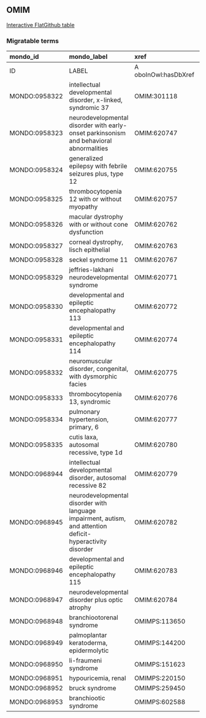 ## OMIM
[Interactive FlatGithub table](https://flatgithub.com/monarch-initiative/mondo-ingest?filename=src/ontology/slurp/omim.tsv)

### Migratable terms
| mondo_id      | mondo_label                                                                                                | xref                 | xref_source                | original_label                                                                                             | definition    | parents       |
|:--------------|:-----------------------------------------------------------------------------------------------------------|:---------------------|:---------------------------|:-----------------------------------------------------------------------------------------------------------|:--------------|:--------------|
| ID            | LABEL                                                                                                      | A oboInOwl:hasDbXref | >A oboInOwl:source SPLIT=| |                                                                                                            | A IAO:0000115 | SC %          |
| MONDO:0958322 | intellectual developmental disorder, x-linked, syndromic 37                                                | OMIM:301118          | MONDO:equivalentTo         | intellectual developmental disorder, x-linked, syndromic 37                                                |               | MONDO:0020119 |
| MONDO:0958323 | neurodevelopmental disorder with early-onset parkinsonism and behavioral abnormalities                     | OMIM:620747          | MONDO:equivalentTo         | neurodevelopmental disorder with early-onset parkinsonism and behavioral abnormalities                     |               |               |
| MONDO:0958324 | generalized epilepsy with febrile seizures plus, type 12                                                   | OMIM:620755          | MONDO:equivalentTo         | generalized epilepsy with febrile seizures plus, type 12                                                   |               | MONDO:0018214 |
| MONDO:0958325 | thrombocytopenia 12 with or without myopathy                                                               | OMIM:620757          | MONDO:equivalentTo         | thrombocytopenia 12 with or without myopathy                                                               |               | MONDO:0100241 |
| MONDO:0958326 | macular dystrophy with or without cone dysfunction                                                         | OMIM:620762          | MONDO:equivalentTo         | macular dystrophy with or without cone dysfunction                                                         |               |               |
| MONDO:0958327 | corneal dystrophy, lisch epithelial                                                                        | OMIM:620763          | MONDO:equivalentTo         | corneal dystrophy, lisch epithelial                                                                        |               |               |
| MONDO:0958328 | seckel syndrome 11                                                                                         | OMIM:620767          | MONDO:equivalentTo         | seckel syndrome 11                                                                                         |               |               |
| MONDO:0958329 | jeffries-lakhani neurodevelopmental syndrome                                                               | OMIM:620771          | MONDO:equivalentTo         | jeffries-lakhani neurodevelopmental syndrome                                                               |               |               |
| MONDO:0958330 | developmental and epileptic encephalopathy 113                                                             | OMIM:620772          | MONDO:equivalentTo         | developmental and epileptic encephalopathy 113                                                             |               | MONDO:0100062 |
| MONDO:0958331 | developmental and epileptic encephalopathy 114                                                             | OMIM:620774          | MONDO:equivalentTo         | developmental and epileptic encephalopathy 114                                                             |               | MONDO:0100062 |
| MONDO:0958332 | neuromuscular disorder, congenital, with dysmorphic facies                                                 | OMIM:620775          | MONDO:equivalentTo         | neuromuscular disorder, congenital, with dysmorphic facies                                                 |               |               |
| MONDO:0958333 | thrombocytopenia 13, syndromic                                                                             | OMIM:620776          | MONDO:equivalentTo         | thrombocytopenia 13, syndromic                                                                             |               | MONDO:0100241 |
| MONDO:0958334 | pulmonary hypertension, primary, 6                                                                         | OMIM:620777          | MONDO:equivalentTo         | pulmonary hypertension, primary, 6                                                                         |               |               |
| MONDO:0958335 | cutis laxa, autosomal recessive, type 1d                                                                   | OMIM:620780          | MONDO:equivalentTo         | cutis laxa, autosomal recessive, type 1d                                                                   |               | MONDO:0100237 |
| MONDO:0968944 | intellectual developmental disorder, autosomal recessive 82                                                | OMIM:620779          | MONDO:equivalentTo         | intellectual developmental disorder, autosomal recessive 82                                                |               | MONDO:0019502 |
| MONDO:0968945 | neurodevelopmental disorder with language impairment, autism, and attention deficit-hyperactivity disorder | OMIM:620782          | MONDO:equivalentTo         | neurodevelopmental disorder with language impairment, autism, and attention deficit-hyperactivity disorder |               |               |
| MONDO:0968946 | developmental and epileptic encephalopathy 115                                                             | OMIM:620783          | MONDO:equivalentTo         | developmental and epileptic encephalopathy 115                                                             |               |               |
| MONDO:0968947 | neurodevelopmental disorder plus optic atrophy                                                             | OMIM:620784          | MONDO:equivalentTo         | neurodevelopmental disorder plus optic atrophy                                                             |               |               |
| MONDO:0968948 | branchiootorenal syndrome                                                                                  | OMIMPS:113650        | MONDO:equivalentTo         | Branchiootorenal syndrome                                                                                  |               |               |
| MONDO:0968949 | palmoplantar keratoderma, epidermolytic                                                                    | OMIMPS:144200        | MONDO:equivalentTo         | Palmoplantar keratoderma, epidermolytic                                                                    |               |               |
| MONDO:0968950 | li-fraumeni syndrome                                                                                       | OMIMPS:151623        | MONDO:equivalentTo         | Li-Fraumeni syndrome                                                                                       |               |               |
| MONDO:0968951 | hypouricemia, renal                                                                                        | OMIMPS:220150        | MONDO:equivalentTo         | Hypouricemia, renal                                                                                        |               |               |
| MONDO:0968952 | bruck syndrome                                                                                             | OMIMPS:259450        | MONDO:equivalentTo         | Bruck syndrome                                                                                             |               |               |
| MONDO:0968953 | branchiootic syndrome                                                                                      | OMIMPS:602588        | MONDO:equivalentTo         | Branchiootic syndrome                                                                                      |               |               |